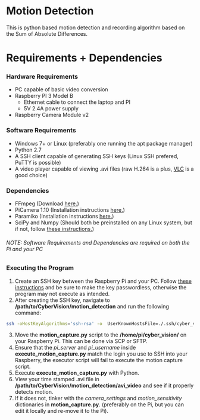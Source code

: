# Motion Detection
This is python based motion detection and recording algorithm based on the Sum of Absolute Differences.

# Requirements + Dependencies
### Hardware Requirements
* PC capable of basic video conversion
* Raspberry PI 3 Model B
  * Ethernet cable to connect the laptop and PI
  * 5V 2.4A power supply
* Raspberry Camera Module v2

### Software Requirements
* Windows 7+ or Linux (preferably one running the apt package manager)
* Python 2.7
* A SSH client capable of generating SSH keys (Linux SSH prefered, PuTTY is possible)
* A video player capable of viewing .avi files (raw H.264 is a plus, [VLC](https://www.videolan.org/vlc/index.html "VLC Download") is a good choice)
### Dependencies
* FFmpeg (Download [here.](https://www.ffmpeg.org/download.html "FFmpeg Download"))
* PiCamera 1.10 (Installation instructions [here.](https://picamera.readthedocs.io/en/release-1.10/install2.html "Pi Camera Download"))
* Paramiko (Installation instructions [here.](http://www.paramiko.org/installing.html "Paramiko Installation"))
* SciPy and Numpy (Should both be preinstalled on any Linux system, but if not, follow [these instructions.](https://scipy.org/install.html "SciPy Installation"))
###### NOTE: Software Requirements and Dependencies are required on both the Pi and your PC

### Executing the Program
1. Create an SSH key between the Raspberry Pi and your PC. Follow [these instructions](https://www.raspberrypi.org/documentation/remote-access/ssh/passwordless.md "SSH Key Instructions") and be sure to make the key passwordless, otherwise the program may not execute as intended.
2. After creating the SSH key, navigate to **/path/to/CyberVision/motion_detection** and run the following command:
``` bash
ssh -oHostKeyAlgorithms='ssh-rsa' -o  UserKnownHostsFile=./.ssh/cyber_vision_known_hosts pi@<hostname of your pi>
```
3. Move the **motion_capture.py** script to the **/home/pi/cyber_vision/** on  your Raspberry Pi. This can be done via SCP or SFTP.
4. Ensure that the *pi_server* and *pi_username* inside **execute_motion_capture.py** match the login you use to SSH into your Raspberry, the executor script will fail to execute the motion capture script.
5. Execute **execute_motion_capture.py** with Python.
6. View your time stamped .avi file in **/path/to/CyberVision/motion_detection/avi_video** and see if it properly detects motion.
7. If it does not, tinker with the *camera_settings* and *motion_sensitivity* dictionaries in **motion_capture.py**. (preferably on the Pi, but you can edit it locally and re-move it to the Pi).
